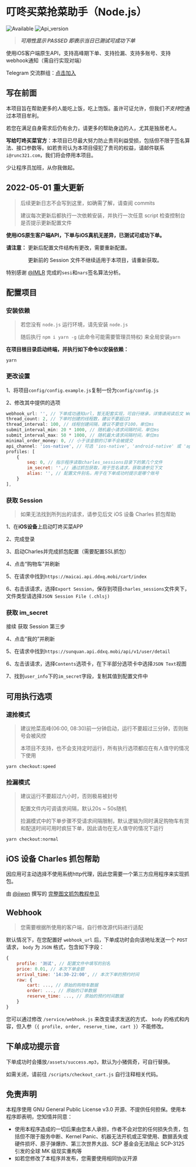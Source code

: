 # 叮咚买菜抢菜助手（Node.js）
![Available](https://img.shields.io/badge/%E6%9C%AC%E9%A1%B9%E7%9B%AE%E5%BD%93%E5%89%8D%E5%8F%AF%E7%94%A8%E6%80%A7-PASSED-green.svg "项目当前可用") ![Api_version](https://img.shields.io/badge/API%20version-9.50.1-blue.svg "9.50.1")

> ***可用性显示 PASSED 即表示当日已测试可成功下单***

使用iOS客户端原生API，支持高峰期下单、支持捡漏、支持多账号、支持webhook通知（需自行实现对端）

Telegram 交流群组：[点击加入](https://t.me/weneedfood)

## 写在前面

本项目旨在帮助更多的人能吃上饭，吃上饱饭。虽许可证允许，但我们*不支持*您通过本项目牟利。

若您在满足自身需求后仍有余力，请更多的帮助身边的人，尤其是独居老人。

**写给叮咚买菜官方**：本项目已尽最大努力防止贵司利益受损，包括但不限于签名算法、接口参数等。如若贵司认为本项目侵犯了贵司的权益，请邮件联系 `i@runc321.com`，我们将会停用本项目。

少让程序员加班，从你我做起。

## 2022-05-01 重大更新

> 后续更新日志不会写到这里，如确需了解，请查阅 commits
>
> 建议每次更新后都执行一次依赖安装，并执行一次任意 script 检查控制台是否提示更新配置文件

**使用iOS原生客户端API，下单与iOS真机无差异，已测试可成功下单。**

**请注意：** 更新后配置文件结构有更改，需要重新配置。

　　　　 更新前的 Session 文件不继续适用于本项目，请重新获取。

特别感谢 [@IMLR](https://github.com/IMLR) 完成的`sesi`和`nars`签名算法分析。

## 配置项目

### 安装依赖

>  若您没有 `node.js` 运行环境，请先安装 `node.js` 
>
>  随后执行 `npm i yarn -g` (此命令可能需要管理员特权) 来全局安装`yarn`

**在项目根目录启动终端，并执行如下命令以安装依赖：**


```
yarn
```


### 更改设置

1、将项目`config/config.example.js`复制一份为`config/config.js`

2、修改其中提供的选项

```js
webhook_url: '', // 下单成功通知url，暂无配套实现，可自行继承，详情请阅读后文 Webhook 部分
thread_count: 2, // 下单时创建的线程数，建议不要超过3
thread_interval: 100, // 线程创建间隔，建议不要低于100，单位ms
submit_interval_min: 20 * 1000, // 随机最小请求间隔时间，单位ms
submit_interval_max: 50 * 1000, // 随机最大请求间隔时间，单位ms
minimal_order_money: 0, // 小于该金额的订单不会被提交
api_channel: 'ios-native', // 可选 'ios-native', 'android-native' 或 'applet', 目前仅支持 'ios-native'
profiles: [
    {
        seq: 0, // 指示程序读取charles_sessions目录下的第几个文件
        im_secret: '',// 通过抓包获取，用于签名请求，获取请参见下文
        alias: '', // 配置文件别名，用于在下单成功时提示是哪个账号
    }
],
```
### 获取 Session

> 如果无法找到所列出的请求，请参见后文 iOS 设备 Charles 抓包帮助

1、在**iOS设备**上启动叮咚买菜APP

2、完成登录

3、启动Charles并完成抓包配置（需要配置SSL抓包）

4、点击“购物车”并刷新

5、在请求中找到`https://maicai.api.ddxq.mobi/cart/index`

6、右击该请求，选择`Export Session`，保存到项目`charles_sessions`文件夹下，文件类型请选择`JSON Session File (.chlsj)`

### 获取 im_secret

接续 获取 Session 第三步

4、点击“我的”并刷新

5、在请求中找到`https://sunquan.api.ddxq.mobi/api/v1/user/detail`

6、左击该请求，选择`Contents`选项卡，在下半部分选项卡中选择`JSON Text`视图

7、找到`user_info`下的`im_secret`字段，复制其值到配置文件中

## 可用执行选项

### 速抢模式

> 建议抢菜高峰(06:00, 08:30)前一分钟启动，运行不要超过三分钟，否则账号会被风控
>
> 本项目不支持，也不会支持定时运行，所有执行选项都应在有人值守的情况下使用

```
yarn checkout:speed
```

### 捡漏模式

> 建议运行不要超过六小时，否则极易被封号
>
> 配置文件内可调请求间隔，默认20s ~ 50s随机
>
> 捡漏模式中的下单步骤不受请求间隔限制，默认逻辑为同时满足购物车有货和配送时间可用时疯狂下单，因此请勿在无人值守的情况下运行

```
yarn checkout:normal
```

## iOS 设备 Charles 抓包帮助

因应用可主动选择不使用系统http代理，因此您需要一个第三方应用程序来实现抓包。

由 [@iiwen](https://github.com/iiwen) 撰写的 [完整图文抓包教程参见](https://www.jianshu.com/p/0191790ba30e)

## Webhook

> 您需要根据所使用的客户端，自行修改源代码进行适配

默认情况下，在您配置好 `webhook_url` 后，下单成功时会向该地址发送一个 `POST` 请求， `body` 为 `JSON` 格式，包含如下字段：

```js
{
	profile: '测试', // 配置文件中填写的别名
	price: 0.01, // 本次下单金额
	arrival_time: '14:30-22:00', // 本次下单的预约时间
	raw: {
		cart: ..., // 原始的购物车数据
		order: ..., // 原始的订单数据
		reserve_time: ..., // 原始的预约时间数据
	}
}
```

您可以通过修改 `/service/webhook.js` 来改变请求发送的方式、 `body` 的格式和内容，但入参（`{ profile, order, reserve_time, cart }`）不能修改。

## 下单成功提示音

下单成功时会播放`/assets/success.mp3`，默认为小猪佩奇，可自行替换。

如需关闭，请前往 `/scripts/checkout_cart.js` 自行注释相关代码。

## 免责声明

本程序使用 GNU General Public License v3.0 开源、不提供任何担保。使用本程序即表明，您知情并同意：

- 使用本程序造成的一切后果由您本人承担，作者不会对您的任何损失负责，包括但不限于服务中断、Kernel Panic、机器无法开机或正常使用、数据丢失或硬件损坏、原子弹爆炸、第三次世界大战、SCP 基金会无法阻止 SCP-3125 引发的全球 MK 级现实重构等
- 如若您修改了本程序并发布，您需要使用相同协议开源
